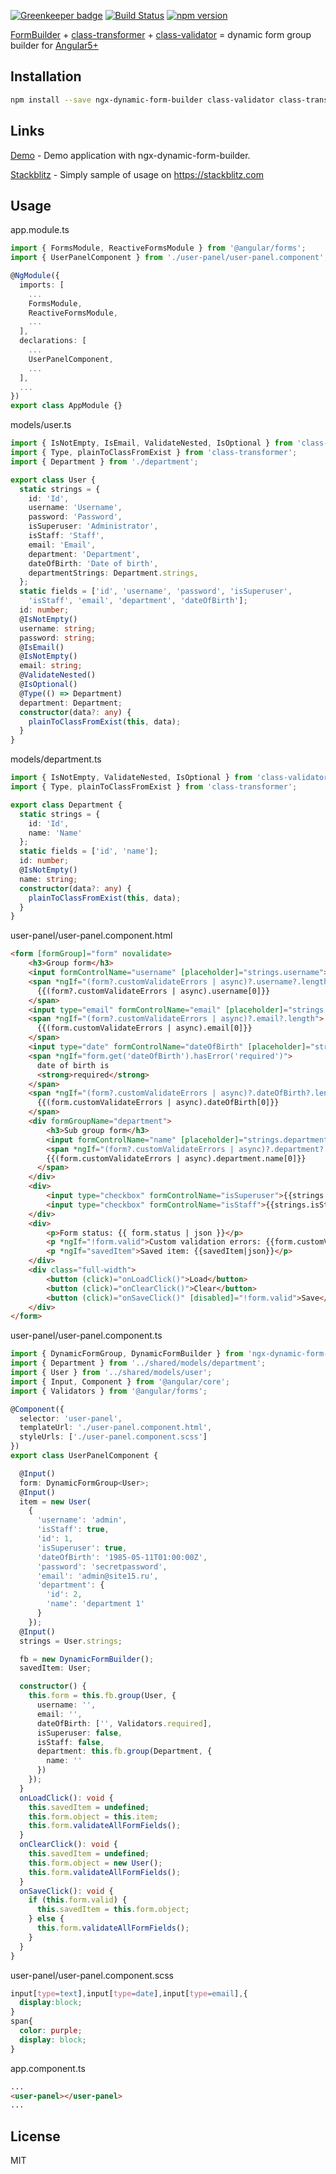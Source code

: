 [![Greenkeeper badge](https://badges.greenkeeper.io/EndyKaufman/ngx-dynamic-form-builder.svg)](https://greenkeeper.io/)
[![Build Status](https://travis-ci.org/EndyKaufman/ngx-dynamic-form-builder.svg?branch=master)](https://travis-ci.org/EndyKaufman/ngx-dynamic-form-builder)
[![npm version](https://badge.fury.io/js/ngx-dynamic-form-builder.svg)](https://badge.fury.io/js/ngx-dynamic-form-builder)


[FormBuilder](https://angular.io/api/forms/FormBuilder) + [class-transformer](https://github.com/typestack/class-transformer) + [class-validator](https://github.com/typestack/class-validator) = dynamic form group builder for [Angular5+](https://angular.io)

## Installation

```bash
npm install --save ngx-dynamic-form-builder class-validator class-transformer
```

## Links

[Demo](https://endykaufman.github.io/ngx-dynamic-form-builder) - Demo application with ngx-dynamic-form-builder.

[Stackblitz](https://stackblitz.com/edit/ngx-dynamic-form-builder) - Simply sample of usage on https://stackblitz.com

## Usage

app.module.ts
```ts 
import { FormsModule, ReactiveFormsModule } from '@angular/forms';
import { UserPanelComponent } from './user-panel/user-panel.component';

@NgModule({
  imports: [
    ...
    FormsModule,
    ReactiveFormsModule,
    ...
  ],
  declarations: [
    ...
    UserPanelComponent,
    ...
  ],
  ...
})
export class AppModule {}
```

models/user.ts
```ts 
import { IsNotEmpty, IsEmail, ValidateNested, IsOptional } from 'class-validator';
import { Type, plainToClassFromExist } from 'class-transformer';
import { Department } from './department';

export class User {
  static strings = {
    id: 'Id',
    username: 'Username',
    password: 'Password',
    isSuperuser: 'Administrator',
    isStaff: 'Staff',
    email: 'Email',
    department: 'Department',
    dateOfBirth: 'Date of birth',
    departmentStrings: Department.strings,
  };
  static fields = ['id', 'username', 'password', 'isSuperuser',
    'isStaff', 'email', 'department', 'dateOfBirth'];
  id: number;
  @IsNotEmpty()
  username: string;
  password: string;
  @IsEmail()
  @IsNotEmpty()
  email: string;
  @ValidateNested()
  @IsOptional()
  @Type(() => Department)
  department: Department;
  constructor(data?: any) {
    plainToClassFromExist(this, data);
  }
}
```

models/department.ts
```ts 
import { IsNotEmpty, ValidateNested, IsOptional } from 'class-validator';
import { Type, plainToClassFromExist } from 'class-transformer';

export class Department {
  static strings = {
    id: 'Id',
    name: 'Name'
  };
  static fields = ['id', 'name'];
  id: number;
  @IsNotEmpty()
  name: string;
  constructor(data?: any) {
    plainToClassFromExist(this, data);
  }
}

```

user-panel/user-panel.component.html
```html
<form [formGroup]="form" novalidate>
	<h3>Group form</h3>
	<input formControlName="username" [placeholder]="strings.username">
	<span *ngIf="(form?.customValidateErrors | async)?.username?.length">
      {{(form?.customValidateErrors | async).username[0]}}
    </span>
	<input type="email" formControlName="email" [placeholder]="strings.email">
	<span *ngIf="(form?.customValidateErrors | async)?.email?.length">
      {{(form.customValidateErrors | async).email[0]}}
    </span>
	<input type="date" formControlName="dateOfBirth" [placeholder]="strings.dateOfBirth">
	<span *ngIf="form.get('dateOfBirth').hasError('required')">
      date of birth is
      <strong>required</strong>
    </span>
	<span *ngIf="(form?.customValidateErrors | async)?.dateOfBirth?.length">
      {{(form.customValidateErrors | async).dateOfBirth[0]}}
    </span>
	<div formGroupName="department">
		<h3>Sub group form</h3>
		<input formControlName="name" [placeholder]="strings.department">
		<span *ngIf="(form?.customValidateErrors | async)?.department?.name?.length">
        {{(form.customValidateErrors | async).department.name[0]}}
      </span>
	</div>
	<div>
		<input type="checkbox" formControlName="isSuperuser">{{strings.isSuperuser}}
		<input type="checkbox" formControlName="isStaff">{{strings.isStaff}}
	</div>
	<div>
		<p>Form status: {{ form.status | json }}</p>
		<p *ngIf="!form.valid">Custom validation errors: {{form.customValidateErrors|async|json}}</p>
		<p *ngIf="savedItem">Saved item: {{savedItem|json}}</p>
	</div>
	<div class="full-width">
		<button (click)="onLoadClick()">Load</button>
		<button (click)="onClearClick()">Clear</button>
		<button (click)="onSaveClick()" [disabled]="!form.valid">Save</button>
	</div>
</form>
```

user-panel/user-panel.component.ts
```ts
import { DynamicFormGroup, DynamicFormBuilder } from 'ngx-dynamic-form-builder';
import { Department } from '../shared/models/department';
import { User } from '../shared/models/user';
import { Input, Component } from '@angular/core';
import { Validators } from '@angular/forms';

@Component({
  selector: 'user-panel',
  templateUrl: './user-panel.component.html',
  styleUrls: ['./user-panel.component.scss']
})
export class UserPanelComponent {

  @Input()
  form: DynamicFormGroup<User>;
  @Input()
  item = new User(
    {
      'username': 'admin',
      'isStaff': true,
      'id': 1,
      'isSuperuser': true,
      'dateOfBirth': '1985-05-11T01:00:00Z',
      'password': 'secretpassword',
      'email': 'admin@site15.ru',
      'department': {
        'id': 2,
        'name': 'department 1'
      }
    });
  @Input()
  strings = User.strings;

  fb = new DynamicFormBuilder();
  savedItem: User;

  constructor() {
    this.form = this.fb.group(User, {
      username: '',
      email: '',
      dateOfBirth: ['', Validators.required],
      isSuperuser: false,
      isStaff: false,
      department: this.fb.group(Department, {
        name: ''
      })
    });
  }
  onLoadClick(): void {
    this.savedItem = undefined;
    this.form.object = this.item;
    this.form.validateAllFormFields();
  }
  onClearClick(): void {
    this.savedItem = undefined;
    this.form.object = new User();
    this.form.validateAllFormFields();
  }
  onSaveClick(): void {
    if (this.form.valid) {
      this.savedItem = this.form.object;
    } else {
      this.form.validateAllFormFields();
    }
  }
}
```

user-panel/user-panel.component.scss
```css
input[type=text],input[type=date],input[type=email],{
  display:block;
}
span{
  color: purple;
  display: block;
}
```

app.component.ts
```html
...
<user-panel></user-panel>
...
```

## License

MIT